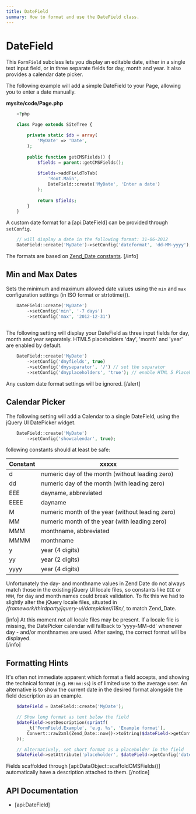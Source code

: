 ```yaml
---
title: DateField
summary: How to format and use the DateField class.
---
```

# DateField

This `FormField` subclass lets you display an editable date, either in a single text input field, or in three separate 
fields for day, month and year. It also provides a calendar date picker.

The following example will add a simple DateField to your Page, allowing you to enter a date manually. 

**mysite/code/Page.php**

```php
	<?php

	class Page extends SiteTree {

		private static $db = array(
			'MyDate' => 'Date',
		);
	
		public function getCMSFields() {
			$fields = parent::getCMSFields();
			
			$fields->addFieldToTab(
				'Root.Main',
				DateField::create('MyDate', 'Enter a date')
			);
			
			return $fields;
		} 
	}	

```

A custom date format for a [api:DateField] can be provided through `setConfig`.

```php
	// will display a date in the following format: 31-06-2012
	DateField::create('MyDate')->setConfig('dateformat', 'dd-MM-yyyy'); 

```
The formats are based on [Zend_Date constants](http://framework.zend.com/manual/1.12/en/zend.date.constants.html).
[/info]
 

## Min and Max Dates

Sets the minimum and maximum allowed date values using the `min` and `max` configuration settings (in ISO format or 
strtotime()).

```php
	DateField::create('MyDate')
		->setConfig('min', '-7 days')
		->setConfig('max', '2012-12-31')
		

```

The following setting will display your DateField as three input fields for day, month and year separately. HTML5 
placeholders 'day', 'month' and 'year' are enabled by default. 

```php
	DateField::create('MyDate')
		->setConfig('dmyfields', true)
		->setConfig('dmyseparator', '/') // set the separator
		->setConfig('dmyplaceholders', 'true'); // enable HTML 5 Placeholders

```
Any custom date format settings will be ignored. 
[/alert]

## Calendar Picker
 
The following setting will add a Calendar to a single DateField, using the jQuery UI DatePicker widget.

```php
	DateField::create('MyDate')
		->setConfig('showcalendar', true);

```
following constants should at least be safe:

Constant | xxxxx
-------- | -----
d        | numeric day of the month (without leading zero)
dd       | numeric day of the month (with leading zero)
EEE      | dayname, abbreviated
EEEE     | dayname
M        | numeric month of the year (without leading zero)
MM       | numeric month of the year (with leading zero)
MMM	     | monthname, abbreviated	
MMMM     | monthname
y        | year (4 digits)
yy       | year (2 digits)
yyyy     | year (4 digits)

Unfortunately the day- and monthname values in Zend Date do not always match those in the existing jQuery UI locale 
files, so constants like `EEE` or `MMM`, for day and month names could break validation. To fix this we had to slightly 
alter the jQuery locale files, situated in */framework/thirdparty/jquery-ui/datepicker/i18n/*, to match Zend_Date. 

[info]
At this moment not all locale files may be present. If a locale file is missing, the DatePicker calendar will fallback 
to 'yyyy-MM-dd' whenever day - and/or monthnames are used. After saving, the correct format will be displayed.  
[/info]

## Formatting Hints

It's often not immediate apparent which format a field accepts, and showing the technical format (e.g. `HH:mm:ss`) is 
of limited use to the average user. An alternative is to show the current date in the desired format alongside the 
field description as an example.

```php
	$dateField = DateField::create('MyDate');

	// Show long format as text below the field
	$dateField->setDescription(sprintf(
		_t('FormField.Example', 'e.g. %s', 'Example format'),
		Convert::raw2xml(Zend_Date::now()->toString($dateField->getConfig('dateformat')))
	));

	// Alternatively, set short format as a placeholder in the field
	$dateField->setAttribute('placeholder', $dateField->getConfig('dateformat'));

```
Fields scaffolded through [api:DataObject::scaffoldCMSFields()] automatically have a description attached to them.
[/notice]

## API Documentation

* [api:DateField]
